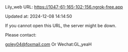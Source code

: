 Lily_web URL: https://1047-61-165-102-156.ngrok-free.app

Updated at: 2024-12-08 14:14:50

If you cannot open this URL, the server might be down.

Please contact: 

goley04@foxmail.com Or Wechat:GL_yeaH